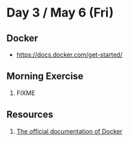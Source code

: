 # Day 3 / May 6 (Fri)

## Docker

* https://docs.docker.com/get-started/

## Morning Exercise

1. FIXME

## Resources

1. [The official documentation of Docker](https://docs.docker.com/)
